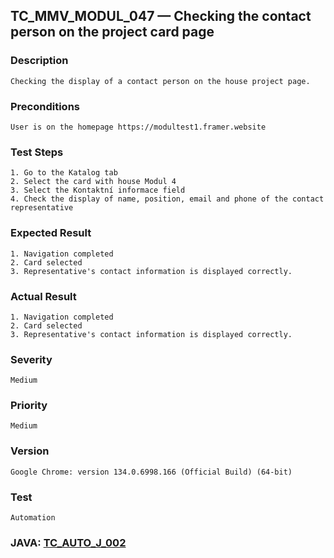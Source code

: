 ## TC_MMV_MODUL_047 — Checking the contact person on the project card page

### Description
    Checking the display of a contact person on the house project page.

### Preconditions
    User is on the homepage https://modultest1.framer.website

### Test Steps
    1. Go to the Katalog tab
    2. Select the card with house Modul 4
    3. Select the Kontaktní informace field
    4. Check the display of name, position, email and phone of the contact representative

### Expected Result
    1. Navigation completed
    2. Card selected  
    3. Representative's contact information is displayed correctly.

### Actual Result
    1. Navigation completed
    2. Card selected  
    3. Representative's contact information is displayed correctly.

### Severity
    Medium

### Priority
    Medium

### Version
    Google Chrome: version 134.0.6998.166 (Official Build) (64-bit)

### Test
    Automation

### JAVA: [TC_AUTO_J_002](https://github.com/dema28/BreakToMake/blob/main/src/test/java/com/breaktomake/tests/HouseDetailsPageTest.java)